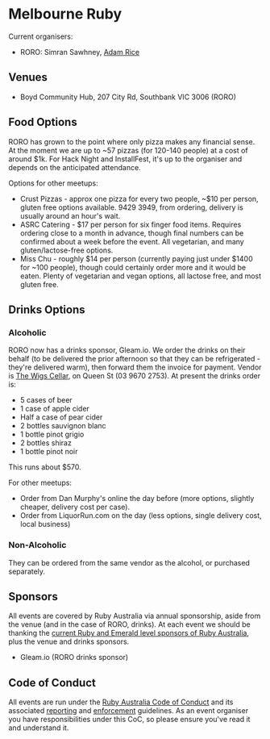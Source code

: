 # Melbourne Ruby

Current organisers:

* RORO: Simran Sawhney, [Adam Rice](https://twitter.com/HashNotAdam)

## Venues

* Boyd Community Hub, 207 City Rd, Southbank VIC 3006 (RORO)

## Food Options

RORO has grown to the point where only pizza makes any financial sense. At the moment we are up to ~57 pizzas (for 120-140 people) at a cost of around $1k. For Hack Night and InstallFest, it's up to the organiser and depends on the anticipated attendance.

Options for other meetups:

* Crust Pizzas - approx one pizza for every two people, ~$10 per person, gluten free options available. 9429 3949, from ordering, delivery is usually around an hour's wait.
* ASRC Catering - $17 per person for six finger food items. Requires ordering close to a month in advance, though final numbers can be confirmed about a week before the event. All vegetarian, and many gluten/lactose-free options.
* Miss Chu - roughly $14 per person (currently paying just under $1400 for ~100 people), though could certainly order more and it would be eaten. Plenty of vegetarian and vegan options, all lactose free, and most gluten free.

## Drinks Options

### Alcoholic

RORO now has a drinks sponsor, Gleam.io. We order the drinks on their behalf (to be delivered the prior afternoon so that they can be refrigerated - they're delivered warm), then forward them the invoice for payment. Vendor is [The Wigs Cellar](http://www.thewigscellar.com.au/old/), on Queen St (03 9670 2753). At present the drinks order is:

* 5 cases of beer
* 1 case of apple cider
* Half a case of pear cider
* 2 bottles sauvignon blanc
* 1 bottle pinot grigio
* 2 bottles shiraz
* 1 bottle pinot noir

This runs about $570.

For other meetups:

* Order from Dan Murphy's online the day before (more options, slightly cheaper, delivery cost per case).
* Order from LiquorRun.com on the day (less options, single delivery cost, local business)

### Non-Alcoholic

They can be ordered from the same vendor as the alcohol, or purchased separately.

## Sponsors

All events are covered by Ruby Australia via annual sponsorship, aside from the venue (and in the case of RORO, drinks). At each event we should be thanking the [current Ruby and Emerald level sponsors of Ruby Australia](https://ruby.org.au/sponsorship), plus the venue and drinks sponsors.

* Gleam.io (RORO drinks sponsor)

## Code of Conduct

All events are run under the [Ruby Australia Code of Conduct](https://ruby.org.au/code-of-conduct) and its associated [reporting](https://ruby.org.au/code-of-conduct-reporting) and [enforcement](https://ruby.org.au/code-of-conduct-enforcement) guidelines. As an event organiser you have responsibilities under this CoC, so please ensure you've read it and understand it.
